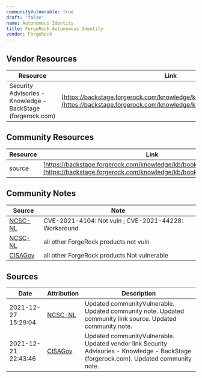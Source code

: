 ```yaml
---
communityVulnerable: true
draft: 'false'
name: Autonomous Identity
title: ForgeRock Autonomous Identity
vendor: ForgeRock
---
```


## Vendor Resources
| Resource | Link |
| --- | --- |
| Security Advisories - Knowledge - BackStage (forgerock.com) | [https://backstage.forgerock.com/knowledge/kb/book/b21824339#1_bzBa](https://backstage.forgerock.com/knowledge/kb/book/b21824339#1_bzBa) |

## Community Resources
| Resource | Link |
| --- | --- |
| source | [https://backstage.forgerock.com/knowledge/kb/book/b21824339#1_bzBa](https://backstage.forgerock.com/knowledge/kb/book/b21824339#1_bzBa) |

## Community Notes
| Source | Note |
| --- | --- |
| [NCSC-NL](https://github.com/NCSC-NL/log4shell/blob/main/software/README.md) | CVE-2021-4104: Not vuln ; CVE-2021-44228: Workaround </ul> |
| [NCSC-NL](https://github.com/NCSC-NL/log4shell/blob/main/software/README.md) | all other ForgeRock products not vuln |
| [CISAGov](https://raw.githubusercontent.com/cisagov/log4j-affected-db/develop/README.md) | all other ForgeRock products Not vulnerable |

## Sources
| Date | Attribution | Description |
| --- | --- | --- |
| 2021-12-27 15:29:04 | [NCSC-NL](https://github.com/NCSC-NL/log4shell/blob/main/software/README.md) | Updated communityVulnerable. Updated community note. Updated community link source. Updated community note.  |
| 2021-12-21 22:43:46 | [CISAGov](https://raw.githubusercontent.com/cisagov/log4j-affected-db/develop/README.md) | Updated communityVulnerable. Updated vendor link Security Advisories - Knowledge - BackStage (forgerock.com). Updated community note.  |
